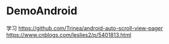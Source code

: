 # DemoAndroid

学习 https://github.com/Trinea/android-auto-scroll-view-pager
https://www.cnblogs.com/leslies2/p/5401813.html
